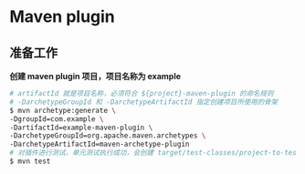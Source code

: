 # Maven plugin

## 准备工作

**创建  maven plugin 项目，项目名称为 example**

```bash
# artifactId 就是项目名称，必须符合 ${project}-maven-plugin 的命名规则
# -DarchetypeGroupId 和 -DarchetypeArtifactId 指定创建项目所使用的骨架
$ mvn archetype:generate \
-DgroupId=com.example \
-DartifactId=example-maven-plugin \
-DarchetypeGroupId=org.apache.maven.archetypes \
-DarchetypeArtifactId=maven-archetype-plugin
# 对插件进行测试，单元测试执行成功，会创建 target/test-classes/project-to-test/target/touch.txt 文件
$ mvn test
```

